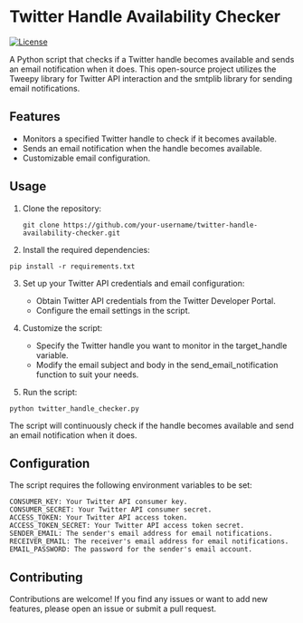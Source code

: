 # Twitter Handle Availability Checker

[![License](https://img.shields.io/badge/license-MIT-blue.svg)](LICENSE)

A Python script that checks if a Twitter handle becomes available and sends an email notification when it does. This open-source project utilizes the Tweepy library for Twitter API interaction and the smtplib library for sending email notifications.

## Features

- Monitors a specified Twitter handle to check if it becomes available.
- Sends an email notification when the handle becomes available.
- Customizable email configuration.

## Usage

1. Clone the repository:

   ```shell
   git clone https://github.com/your-username/twitter-handle-availability-checker.git
   ```

2. Install the required dependencies:
```shell
pip install -r requirements.txt
```

3. Set up your Twitter API credentials and email configuration:
    - Obtain Twitter API credentials from the Twitter Developer Portal.
    - Configure the email settings in the script.

4. Customize the script:
   - Specify the Twitter handle you want to monitor in the target_handle variable.
   - Modify the email subject and body in the send_email_notification function to suit your needs.

5. Run the script:
```shell
python twitter_handle_checker.py
```

The script will continuously check if the handle becomes available and send an email notification when it does.

## Configuration
The script requires the following environment variables to be set:

```
CONSUMER_KEY: Your Twitter API consumer key.
CONSUMER_SECRET: Your Twitter API consumer secret.
ACCESS_TOKEN: Your Twitter API access token.
ACCESS_TOKEN_SECRET: Your Twitter API access token secret.
SENDER_EMAIL: The sender's email address for email notifications.
RECEIVER_EMAIL: The receiver's email address for email notifications.
EMAIL_PASSWORD: The password for the sender's email account.
```

## Contributing
Contributions are welcome! If you find any issues or want to add new features, please open an issue or submit a pull request.